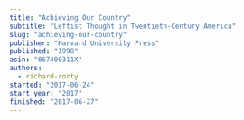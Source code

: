 ```yaml
---
title: "Achieving Our Country"
subtitle: "Leftist Thought in Twentieth-Century America"
slug: "achieving-our-country"
publisher: "Harvard University Press"
published: "1998"
asin: "067400311X"
authors:
  - richard-rorty
started: "2017-06-24"
start_year: "2017"
finished: "2017-06-27"
---
```

